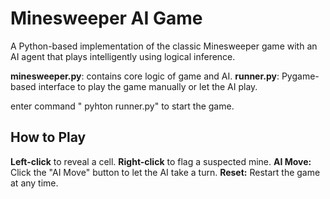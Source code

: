 # Minesweeper AI Game
A Python-based implementation of the classic Minesweeper game with an AI agent that plays intelligently using logical inference.

**minesweeper.py**: contains core logic of game and AI.
**runner.py**: Pygame-based interface to play the game manually or let the AI play.

enter command " pyhton runner.py" to start the game.

## How to Play

**Left-click** to reveal a cell.
**Right-click** to flag a suspected mine.
**AI Move:** Click the "AI Move" button to let the AI take a turn.
**Reset:** Restart the game at any time.
